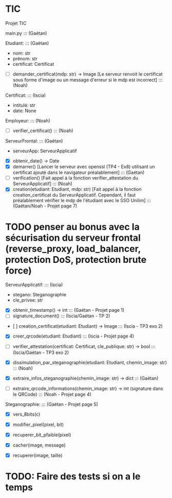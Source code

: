 # TIC
Projet TIC


main.py ::: (Gaétan)

Etudiant: ::: (Gaétan)
- nom: str
- prénom: str
- certificat: Certificat
- [ ] demander_certificat(mdp: str) -> Image [Le serveur renvoit le certificat sous forme d'image ou un message d'erreur si le mdp est incorrect] ::: (Noah)


Certificat: ::: (Iscia)
- intitulé: str
- date: None


Employeur: ::: (Noah)
- [ ] verifier_certificat() ::: (Noah)


ServeurFrontal: ::: (Gaétan)
- serveurApp: ServeurApplicatif
- [X] obtenir_date() -> Date
- [X] demarrer() [Lancer le serveur avec openssl (TP4 - Ex8) utilisant un certificat ajouté dans le navigateur préalablement] ::: (Gaétan)
- [ ] verification() [Fait appel à la fonction verifier_attestation du ServeurApplicatif] ::: (Noah)
- [X] creation(etudiant: Etudiant, mdp: str) [Fait appel à la fonction creation_certificat du ServeurApplicatif. Cependant, il faut préalablement vérifier le mdp de l'étudiant avec le SSO Unilim] ::: (Gaétan/Noah - Projet page 7)
# TODO penser au bonus avec la sécurisation du serveur frontal (reverse_proxy, load_balancer, protection DoS, protection brute force)


ServeurApplicatif: ::: (Iscia)
- stegano: Steganographie
- cle_privee: str
- [X] obtenir_timestamp() -> int ::: (Gaétan - Projet page 1)
- [ ] signature_document() ::: (Iscia/Gaétan - TP 2)
- [ ] creation_certificat(etudiant: Etudiant) -> Image ::: (Iscia - TP3 exo 2)
- [X] creer_qrcode(etudiant: Etudiant) ::: (Iscia - Projet page 4)
- [ ] verifier_attestation(certificat: Certificat, cle_publique: str) -> bool ::: (Iscia/Gaétan - TP3 exo 2)
- [X] dissimulation_par_steganographie(etudiant: Etudiant, chemin_image: str) ::: (Noah)
- [X] extraire_infos_steganographie(chemin_image: str) -> dict ::: (Gaétan)
- [ ] extraire_qrcode_informations(chemin_image: str) -> int (signature dans le QRCode) ::: (Noah - Projet page 4)


Steganographie: ::: (Gaétan - Projet page 5)
- [X] vers_8bits(c)
- [X] modifier_pixel(pixel, bit)
- [X] recuperer_bit_pfaible(pixel)
- [X] cacher(image, message)
- [X] recuperer(image, taille)


# TODO: Faire des tests si on a le temps

